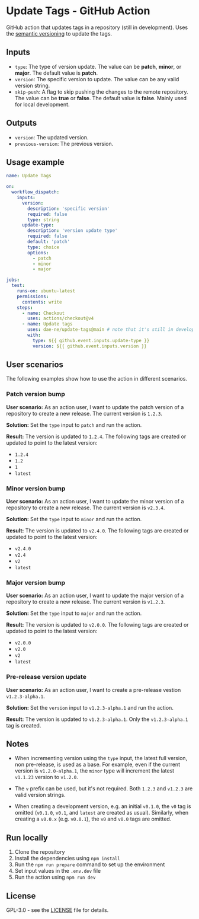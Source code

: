# Update Tags - GitHub Action

GitHub action that updates tags in a repository (still in development). Uses the [semantic versioning](https://semver.org/) to update the tags.


## Inputs

- `type`: The type of version update. The value can be **patch**, **minor**, or **major**. The default value is **patch**.
- `version`: The specific version to update. The value can be any valid version string.
- `skip-push`: A flag to skip pushing the changes to the remote repository. The value can be **true** or **false**. The default value is **false**. Mainly used for local development.


## Outputs

- `version`: The updated version.
- `previous-version`: The previous version.


## Usage example

```yaml
name: Update Tags

on:
  workflow_dispatch:
    inputs:
      version:
        description: 'specific version'
        required: false
        type: string
      update-type:
        description: 'version update type'
        required: false
        default: 'patch'
        type: choice
        options:
          - patch
          - minor
          - major

jobs:
  test:
    runs-on: ubuntu-latest
    permissions:
      contents: write
    steps:
      - name: Checkout
        uses: actions/checkout@v4
      - name: Update tags
        uses: dae-ne/update-tags@main # note that it's still in development, the version will be updated later (e.g. dae-ne/update-tags@v1)
        with:
          type: ${{ github.event.inputs.update-type }}
          version: ${{ github.event.inputs.version }}
```


## User scenarios

The following examples show how to use the action in different scenarios.

### Patch version bump

**User scenario:** As an action user, I want to update the patch version of a repository to create a new release. The current version is `1.2.3`.

**Solution:** Set the `type` input to `patch` and run the action.

**Result:** The version is updated to `1.2.4`. The following tags are created or updated to point to the latest version:

- `1.2.4`
- `1.2`
- `1`
- `latest`

### Minor version bump

**User scenario:** As an action user, I want to update the minor version of a repository to create a new release. The current version is `v2.3.4`.

**Solution:** Set the `type` input to `minor` and run the action.

**Result:** The version is updated to `v2.4.0`. The following tags are created or updated to point to the latest version:

- `v2.4.0`
- `v2.4`
- `v2`
- `latest`

### Major version bump

**User scenario:** As an action user, I want to update the major version of a repository to create a new release. The current version is `v1.2.3`.

**Solution:** Set the `type` input to `major` and run the action.

**Result:** The version is updated to `v2.0.0`. The following tags are created or updated to point to the latest version:

- `v2.0.0`
- `v2.0`
- `v2`
- `latest`

### Pre-release version update

**User scenario:** As an action user, I want to create a pre-release vestion `v1.2.3-alpha.1`.

**Solution:** Set the `version` input to `v1.2.3-alpha.1` and run the action.

**Result:** The version is updated to `v1.2.3-alpha.1`. Only the `v1.2.3-alpha.1` tag is created.


## Notes

- When incrementing version using the `type` input, the latest full version, non pre-release, is used as a base. For example, even if the current version is `v1.2.0-alpha.1`, the `minor` type will increment the latest `v1.1.23` version to `v1.2.0`.

- The `v` prefix can be used, but it's not required. Both `1.2.3` and `v1.2.3` are valid version strings.

- When creating a development version, e.g. an initial `v0.1.0`, the `v0` tag is omitted (`v0.1.0`, `v0.1`, and `latest` are created as usual). Similarly, when creating a `v0.0.x` (e.g. `v0.0.1`), the `v0` and `v0.0` tags are omitted.


## Run locally

1. Clone the repository
2. Install the dependencies using `npm install`
3. Run the `npm run prepare` command to set up the environment
4. Set input values in the `.env.dev` file
5. Run the action using `npm run dev`


## License

GPL-3.0 - see the [LICENSE](LICENSE) file for details.

